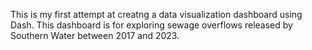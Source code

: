 This is my first attempt at creatng a data visualization dashboard using Dash. This dashboard is for exploring sewage overflows released by Southern Water between 2017 and 2023. 

